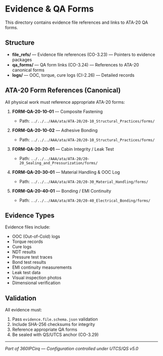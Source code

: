 # Evidence & QA Forms

This directory contains evidence file references and links to ATA-20 QA forms.

## Structure

- **file_refs/** — Evidence file references (CO-3.23) — Pointers to evidence packages
- **qa_forms/** — QA form links (CO-3.24) — References to ATA-20 canonical forms
- **logs/** — OOC, torque, cure logs (CI-2.26) — Detailed records

## ATA-20 Form References (Canonical)

All physical work must reference appropriate ATA-20 forms:

1. **FORM-QA-20-10-01** — Composite Fastening
   - Path: `../../../AAA/ata/ATA-20/20-10_Structural_Practices/forms/`

2. **FORM-QA-20-10-02** — Adhesive Bonding
   - Path: `../../../AAA/ata/ATA-20/20-10_Structural_Practices/forms/`

3. **FORM-QA-20-20-01** — Cabin Integrity / Leak Test
   - Path: `../../../AAA/ata/ATA-20/20-20_Sealing_and_Pressurization/forms/`

4. **FORM-QA-20-30-01** — Material Handling & OOC Log
   - Path: `../../../AAA/ata/ATA-20/20-30_Material_Handling/forms/`

5. **FORM-QA-20-40-01** — Bonding / EMI Continuity
   - Path: `../../../AAA/ata/ATA-20/20-40_Electrical_Bonding/forms/`

## Evidence Types

Evidence files include:
- OOC (Out-of-Cold) logs
- Torque records
- Cure logs
- NDT results
- Pressure test traces
- Bond test results
- EMI continuity measurements
- Leak test data
- Visual inspection photos
- Dimensional verification

## Validation

All evidence must:
1. Pass `evidence.file.schema.json` validation
2. Include SHA-256 checksums for integrity
3. Reference appropriate QA forms
4. Be sealed with QS/UTCS anchor (CO-3.29)

---

*Part of 360IPCirq — Configuration controlled under UTCS/QS v5.0*
